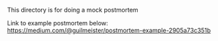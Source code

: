 This directory is for doing a mock postmortem

Link to example postmortem below:
https://medium.com/@guilmeister/postmortem-example-2905a73c351b